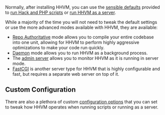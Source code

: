Normally, after installing HHVM, you can use the [sensible defaults](../basic-usage/introduction.md) provided to [run Hack and PHP scripts](../basic-usage/command-line.md) or [run HHVM as a server](../basic-usage/server.md).

While a majority of the time you will not need to tweak the default settings or use the more advanced modes available with HHVM, they are available:

* [Repo Authoritative](./repo-authoritative.md) mode allows you to compile your entire codebase into one unit, allowing for HHVM to perform highly aggressive optimizations to make your code run quickly.
* [Daemon](./daemon.md) mode allows you to run HHVM as a background process.
* The [admin server](./admin-server.md) allows you to monitor HHVM as it is running in server mode.
* [FastCGI](./fastcgi.md) is another server type for HHVM that is highly configurable and fast, but requires a separate web server on top of it.

## Custom Configuration

There are also a plethora of custom [configuration options](./configuration/introduction.md) that you can set to tweak how HHVM operates when running scripts or running as a server.
